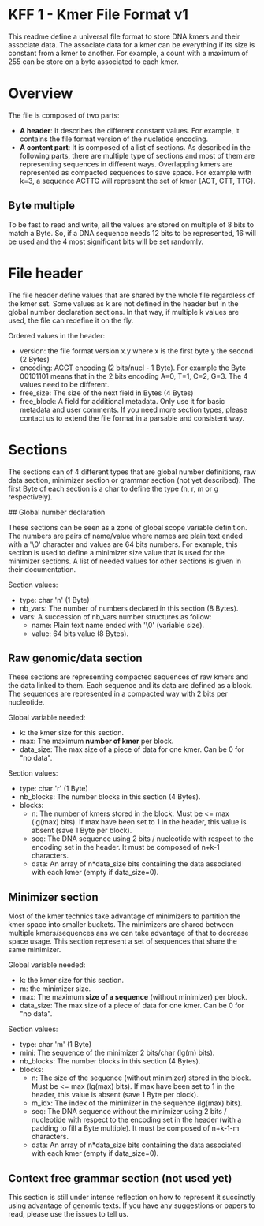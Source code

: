 # KFF 1 - Kmer File Format v1

This readme define a universal file format to store DNA kmers and their associate data.
The associate data for a kmer can be everything if its size is constant from a kmer to another.
For example, a count with a maximum of 255 can be store on a byte associated to each kmer.


# Overview

The file is composed of two parts:
* **A header**: It describes the different constant values.
For example, it contains the file format version of the nucletide encoding.
* **A content part**: It is composed of a list of sections.
As described in the following parts, there are multiple type of sections and most of them are representing sequences in different ways.
Overlapping kmers are represented as compacted sequences to save space.
For example with k=3, a sequence ACTTG will represent the set of kmer {ACT, CTT, TTG}.

## Byte multiple

To be fast to read and write, all the values are stored on multiple of 8 bits to match a Byte.
So, if a DNA sequence needs 12 bits to be represented, 16 will be used and the 4 most significant bits will be set randomly.


# File header

The file header define values that are shared by the whole file regardless of the kmer set.
Some values as k are not defined in the header but in the global number declaration sections.
In that way, if multiple k values are used, the file can redefine it on the fly.

Ordered values in the header:
* version: the file format version x.y where x is the first byte y the second (2 Bytes)
* encoding: ACGT encoding (2 bits/nucl - 1 Byte).
For example the Byte 00101101 means that in the 2 bits encoding A=0, T=1, C=2, G=3.
The 4 values need to be different.
* free_size: The size of the next field in Bytes (4 Bytes)
* free_block: A field for additional metadata. Only use it for basic metadata and user comments.
If you need more section types, please contact us to extend the file format in a parsable and consistent way.

# Sections

The sections can of 4 different types that are global number definitions, raw data section, minimizer section or grammar section (not yet described).
The first Byte of each section is a char to define the type (n, r, m or g respectively).

## Global number declaration

These sections can be seen as a zone of global scope variable definition.
The numbers are pairs of name/value where names are plain text ended with a '\0' character and values are 64 bits numbers.
For example, this section is used to define a minimizer size value that is used for the minimizer sections.
A list of needed values for other sections is given in their documentation.

Section values:
* type: char 'n' (1 Byte)
* nb_vars: The number of numbers declared in this section (8 Bytes).
* vars: A succession of nb_vars number structures as follow:
  * name: Plain text name ended with '\0' (variable size).
  * value: 64 bits value (8 Bytes).

## Raw genomic/data section

These sections are representing compacted sequences of raw kmers and the data linked to them.
Each sequence and its data are defined as a block.
The sequences are represented in a compacted way with 2 bits per nucleotide.

Global variable needed:
* k: the kmer size for this section.
* max: The maximum **number of kmer** per block.
* data_size: The max size of a piece of data for one kmer.
Can be 0 for "no data".

Section values:
* type: char 'r' (1 Byte)
* nb_blocks: The number blocks in this section (4 Bytes).
* blocks:
  * n: The number of kmers stored in the block. Must be <= max (lg(max) bits).
If max have been set to 1 in the header, this value is absent (save 1 Byte per block).
  * seq: The DNA sequence using 2 bits / nucleotide with respect to the encoding set in the header. It must be composed of n+k-1 characters.
  * data: An array of n\*data_size bits containing the data associated with each kmer (empty if data_size=0).


## Minimizer section

Most of the kmer technics take advantage of minimizers to partition the kmer space into smaller buckets.
The minimizers are shared between multiple kmers/sequences ans we can take advantage of that to decrease space usage.
This section represent a set of sequences that share the same minimizer.

Global variable needed:
* k: the kmer size for this section.
* m: the minimizer size.
* max: The maximum **size of a sequence** (without minimizer) per block.
* data_size: The max size of a piece of data for one kmer.
Can be 0 for "no data".

Section values:
* type: char 'm' (1 Byte)
* mini: The sequence of the minimizer 2 bits/char (lg(m) bits).
* nb_blocks: The number blocks in this section (4 Bytes).
* blocks:
  * n: The size of the sequence (without minimizer) stored in the block. Must be <= max (lg(max) bits).
If max have been set to 1 in the header, this value is absent (save 1 Byte per block).
  * m_idx: The index of the minimizer in the sequence (lg(max) bits).
  * seq: The DNA sequence without the minimizer using 2 bits / nucleotide with respect to the encoding set in the header (with a padding to fill a Byte multiple). It must be composed of n+k-1-m characters.
  * data: An array of n\*data_size bits containing the data associated with each kmer (empty if data_size=0).


## Context free grammar section (not used yet)

This section is still under intense reflection on how to represent it succinctly using advantage of genomic texts.
If you have any suggestions or papers to read, please use the issues to tell us.
